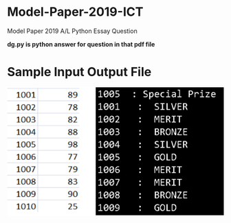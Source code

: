 # Model-Paper-2019-ICT
Model Paper 2019 A/L Python Essay Question<br>

<b> dg.py is python answer for question in that pdf file </b><br>

<h1> Sample Input Output File </h1>

<img src="sample%20_input_output.PNG">

